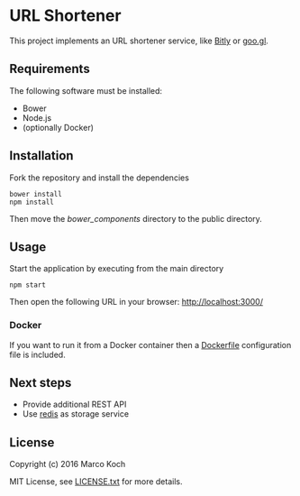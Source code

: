 # URL Shortener
This project implements an URL shortener service, like [Bitly](https://bitly.com/)
or [goo.gl](https://goo.gl/).

## Requirements
The following software must be installed:
- Bower
- Node.js
- (optionally Docker)

## Installation
Fork the repository and install the dependencies

    bower install
    npm install

Then move the *bower_components* directory to the public directory.

## Usage
Start the application by executing from the main directory

    npm start

Then open the following URL in your browser: [http://localhost:3000/](http://localhost:3000/)

### Docker
If you want to run it from a Docker container then a [Dockerfile](Dockerfile)
configuration file is included.

## Next steps
- Provide additional REST API
- Use [redis](http://redis.io/) as storage service

## License
Copyright (c) 2016 Marco Koch

MIT License, see [LICENSE.txt](LICENSE.txt) for more details.
